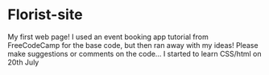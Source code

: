 # Florist-site

My first web page!
I used an event booking app tutorial from FreeCodeCamp for the base code, but then ran away with my ideas!
Please make suggestions or comments on the code...
I started to learn CSS/html on 20th July
